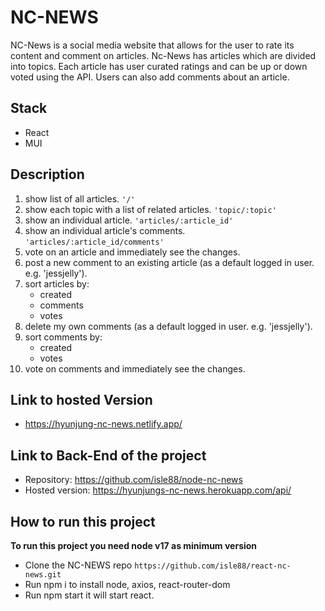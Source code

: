 # NC-NEWS

NC-News is a social media website that allows for the user to rate its content and comment on articles.
Nc-News has articles which are divided into topics. Each article has user curated ratings and can be up or down voted using the API. 
Users can also add comments about an article.

## Stack

- React
- MUI

## Description

1. show list of all articles. `'/'`
2. show each topic with a list of related articles. `'topic/:topic'`
3. show an individual article. `'articles/:article_id'`
4. show an individual article's comments. `'articles/:article_id/comments'`
5. vote on an article and immediately see the changes.
6. post a new comment to an existing article (as a default logged in user. e.g. 'jessjelly').
7. sort articles by:
      - created
      - comments
      - votes
8. delete my own comments (as a default logged in user. e.g. 'jessjelly').
9. sort comments by:
      - created
      - votes
10. vote on comments and immediately see the changes.

## Link to hosted Version
- https://hyunjung-nc-news.netlify.app/

## Link to Back-End of the project
- Repository: https://github.com/isle88/node-nc-news
- Hosted version: https://hyunjungs-nc-news.herokuapp.com/api/

## How to run this project
**To run this project you need node v17 as minimum version**

- Clone the NC-NEWS repo `https://github.com/isle88/react-nc-news.git`
- Run npm i to install node, axios, react-router-dom
- Run npm start it will start react.
